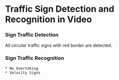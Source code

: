# Traffic Sign Detection and Recognition in Video

### Sign Traffic Detection
All circular traffic signs with red border are detected.

### Sign Traffic Recognition
    * No Overtaking
    * Velocity Signs

